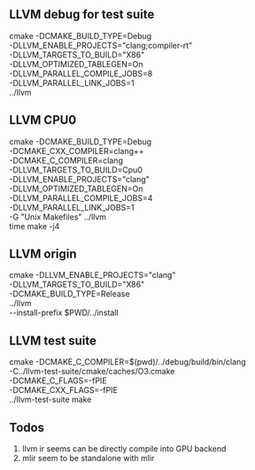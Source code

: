 ## LLVM debug for test suite
cmake -DCMAKE_BUILD_TYPE=Debug \
    -DLLVM_ENABLE_PROJECTS="clang;compiler-rt" \
    -DLLVM_TARGETS_TO_BUILD="X86" \
    -DLLVM_OPTIMIZED_TABLEGEN=On \
    -DLLVM_PARALLEL_COMPILE_JOBS=8 \
    -DLLVM_PARALLEL_LINK_JOBS=1 \
    ../llvm

## LLVM CPU0
cmake -DCMAKE_BUILD_TYPE=Debug \
  -DCMAKE_CXX_COMPILER=clang++ \
  -DCMAKE_C_COMPILER=clang \
  -DLLVM_TARGETS_TO_BUILD=Cpu0 \
  -DLLVM_ENABLE_PROJECTS="clang" \
  -DLLVM_OPTIMIZED_TABLEGEN=On \
  -DLLVM_PARALLEL_COMPILE_JOBS=4 \
  -DLLVM_PARALLEL_LINK_JOBS=1 \
  -G "Unix Makefiles" ../llvm \
  time make -j4


## LLVM origin

cmake -DLLVM_ENABLE_PROJECTS="clang" \
    -DLLVM_TARGETS_TO_BUILD="X86" \
    -DCMAKE_BUILD_TYPE=Release \
    ../llvm \
    --install-prefix $PWD/../install


## LLVM test suite

cmake -DCMAKE_C_COMPILER=$(pwd)/../debug/build/bin/clang \
    -C../llvm-test-suite/cmake/caches/O3.cmake \
    -DCMAKE_C_FLAGS=-fPIE \
    -DCMAKE_CXX_FLAGS=-fPIE \
    ../llvm-test-suite
  make

## Todos

1. llvm ir seems can be directly compile into GPU backend
2. mlir seem to be standalone with mlir